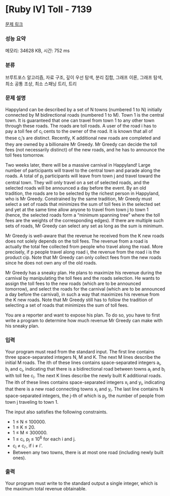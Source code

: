 # [Ruby IV] Toll - 7139 

[문제 링크](https://www.acmicpc.net/problem/7139) 

### 성능 요약

메모리: 34628 KB, 시간: 752 ms

### 분류

브루트포스 알고리즘, 자료 구조, 깊이 우선 탐색, 분리 집합, 그래프 이론, 그래프 탐색, 최소 공통 조상, 최소 스패닝 트리, 트리

### 문제 설명

<p>Happyland can be described by a set of N towns (numbered 1 to N) initially connected by M bidirectional roads (numbered 1 to M). Town 1 is the central town. It is guaranteed that one can travel from town 1 to any other town through these roads. The roads are toll roads. A user of the road i has to pay a toll fee of c<sub>i</sub> cents to the owner of the road. It is known that all of these c<sub>i</sub>’s are distinct. Recently, K additional new roads are completed and they are owned by a billionaire Mr Greedy. Mr Greedy can decide the toll fees (not necessarily distinct) of the new roads, and he has to announce the toll fees tomorrow.</p>

<p>Two weeks later, there will be a massive carnival in Happyland! Large number of participants will travel to the central town and parade along the roads. A total of p<sub>j</sub> participants will leave from town j and travel toward the central town. They will only travel on a set of selected roads, and the selected roads will be announced a day before the event. By an old tradition, the roads are to be selected by the richest person in Happyland, who is Mr Greedy. Constrained by the same tradition, Mr Greedy must select a set of roads that minimizes the sum of toll fees in the selected set and yet at the same time allow anyone to travel from town j to town 1 (hence, the selected roads form a “minimum spanning tree” where the toll fees are the weights of the corresponding edges). If there are multiple such sets of roads, Mr Greedy can select any set as long as the sum is minimum.</p>

<p>Mr Greedy is well-aware that the revenue he received from the K new roads does not solely depends on the toll fees. The revenue from a road is actually the total fee collected from people who travel along the road. More precisely, if p people travel along road i, the revenue from the road i is the product cip. Note that Mr Greedy can only collect fees from the new roads since he does not own any of the old roads.</p>

<p>Mr Greedy has a sneaky plan. He plans to maximize his revenue during the carnival by manipulating the toll fees and the roads selection. He wants to assign the toll fees to the new roads (which are to be announced tomorrow), and select the roads for the carnival (which are to be announced a day before the carnival), in such a way that maximizes his revenue from the K new roads. Note that Mr Greedy still has to follow the tradition of selecting a set of roads that minimizes the sum of toll fees.</p>

<p>You are a reporter and want to expose his plan. To do so, you have to first write a program to determine how much revenue Mr Greedy can make with his sneaky plan.</p>

### 입력 

 <p>Your program must read from the standard input. The first line contains three space-separated integers N, M and K. The next M lines describe the initial M roads. The ith of these lines contains space-separated integers a<sub>i</sub>, b<sub>i</sub> and c<sub>i</sub>, indicating that there is a bidirectional road between towns a<sub>i</sub> and b<sub>i</sub> with toll fee c<sub>i</sub>. The next K lines describe the newly built K additional roads. The ith of these lines contains space-separated integers x<sub>i</sub> and y<sub>i</sub>, indicating that there is a new road connecting towns x<sub>i</sub> and y<sub>i</sub>. The last line contains N space-separated integers, the j-th of which is p<sub>j</sub>, the number of people from town j traveling to town 1.</p>

<p>The input also satisfies the following constraints.</p>

<ul>
	<li>1 ≤ N ≤ 100000.</li>
	<li>1 ≤ K ≤ 20.</li>
	<li>1 ≤ M ≤ 300000.</li>
	<li>1 ≤ c<sub>i</sub>, p<sub>j</sub> ≤ 10<sup>6</sup> for each i and j.</li>
	<li>c<sub>i</sub> ≠ c<sub>i'</sub>, if i ≠ i'.</li>
	<li>Between any two towns, there is at most one road (including newly built ones).</li>
</ul>

### 출력 

 <p>Your program must write to the standard output a single integer, which is the maximum total revenue obtainable.</p>

